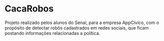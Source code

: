 # CacaRobos
Projeto realizado pelos alunos do Senai, para a empresa AppCívico, com o propósito de detectar robôs cadastrados em redes sociais, que ficam postando informações relacionadas a política.
